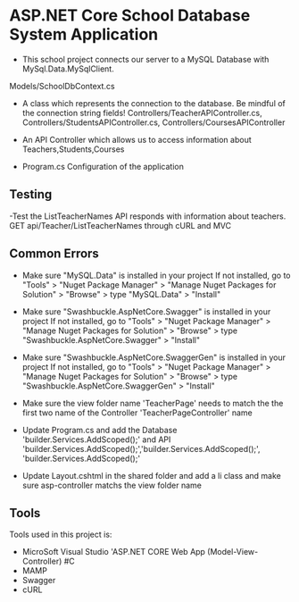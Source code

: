 # ASP.NET Core School Database System Application 
- This school project connects our server to a MySQL Database with MySql.Data.MySqlClient.

Models/SchoolDbContext.cs
- A class which represents the connection to the database. Be mindful of the connection string fields!
Controllers/TeacherAPIController.cs, Controllers/StudentsAPIController.cs, Controllers/CoursesAPIController

- An API Controller which allows us to access information about Teachers,Students,Courses
  
- Program.cs
Configuration of the application

## Testing
-Test the ListTeacherNames API responds with information about teachers.
GET api/Teacher/ListTeacherNames through cURL and MVC 

## Common Errors
- Make sure "MySQL.Data" is installed in your project
If not installed, go to "Tools" > "Nuget Package Manager" > "Manage Nuget Packages for Solution" > "Browse" > type "MySQL.Data" > "Install"

- Make sure "Swashbuckle.AspNetCore.Swagger" is installed in your project
If not installed, go to "Tools" > "Nuget Package Manager" > "Manage Nuget Packages for Solution" > "Browse" > type "Swashbuckle.AspNetCore.Swagger" > "Install"

- Make sure "Swashbuckle.AspNetCore.SwaggerGen" is installed in your project
If not installed, go to "Tools" > "Nuget Package Manager" > "Manage Nuget Packages for Solution" > "Browse" > type "Swashbuckle.AspNetCore.SwaggerGen" > "Install"

- Make sure the view folder name 'TeacherPage' needs to match the the first two name of the Controller 'TeacherPageController' name
  
- Update Program.cs and add the Database 'builder.Services.AddScoped<SchoolDbContext>();' and API 'builder.Services.AddScoped<TeacherAPIController>();','builder.Services.AddScoped<StudentsAPIController>();', 'builder.Services.AddScoped<CoursesAPIController>();'
  
- Update Layout.cshtml in the shared folder and add a li class and make sure asp-controller matchs the view folder name

## Tools 
Tools used in this project is:
- MicroSoft Visual Studio 'ASP.NET CORE Web App (Model-View-Controller) #C
- MAMP
- Swagger
- cURL
